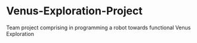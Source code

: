 # Venus-Exploration-Project
Team project comprising in programming a robot towards functional Venus Exploration
